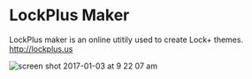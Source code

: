 # LockPlus Maker

LockPlus maker is an online utitily used to create Lock+ themes. http://lockplus.us

![screen shot 2017-01-03 at 9 22 07 am](https://cloud.githubusercontent.com/assets/9951373/21612089/4e5998e8-d195-11e6-8cb7-ed6a5d0dd66a.jpg)